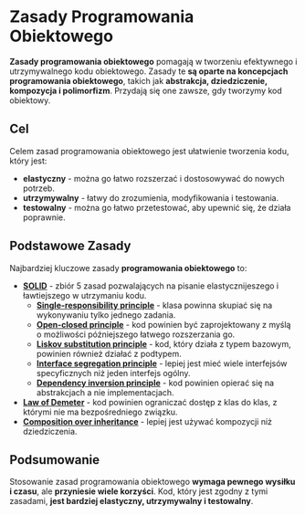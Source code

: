 # Zasady Programowania Obiektowego

**Zasady programowania obiektowego** pomagają w tworzeniu efektywnego i utrzymywalnego kodu obiektowego. Zasady te **są oparte na koncepcjach programowania obiektowego**, takich jak **abstrakcja, dziedziczenie, kompozycja i polimorfizm**. Przydają się one zawsze, gdy tworzymy kod obiektowy.

## Cel
Celem zasad programowania obiektowego jest ułatwienie tworzenia kodu, który jest:
- **elastyczny** - można go łatwo rozszerzać i dostosowywać do nowych potrzeb.
- **utrzymywalny** - łatwy do zrozumienia, modyfikowania i testowania.
- **testowalny** - można go łatwo przetestować, aby upewnić się, że działa poprawnie.

## Podstawowe Zasady
Najbardziej kluczowe zasady **programowania obiektowego** to:
- [**SOLID**](solid.md) - zbiór 5 zasad pozwalających na pisanie elastycznijeszego i ławtiejszego w utrzymaniu kodu.
    - [**Single-responsibility principle**](solid/srp.md) - klasa powinna skupiać się na wykonywaniu tylko jednego zadania.
    - [**Open-closed principle**](solid/ocp.md) - kod powinien być zaprojektowany z myślą o możliwości późniejszego łatwego rozszerzania go.
    - [**Liskov substitution principle**](solid/lsp.md) - kod, który działa z typem bazowym, powinien również działać z podtypem.
    - [**Interface segregation principle**](solid/isp.md) - lepiej jest mieć wiele interfejsów specyficznych niż jeden interfejs ogólny.
    - [**Dependency inversion principle**](solid/dip.md) - kod powinien opierać się na abstrakcjach a nie implementacjach.
- [**Law of Demeter**](lod.md) - kod powinien ograniczać dostęp z klas do klas, z którymi nie ma bezpośredniego związku.
- [**Composition over inheritance**](coi.md) - lepiej jest używać kompozycji niż dziedziczenia.

## Podsumowanie
Stosowanie zasad programowania obiektowego **wymaga pewnego wysiłku i czasu**, ale **przyniesie wiele korzyści**. Kod, który jest zgodny z tymi zasadami, **jest bardziej elastyczny, utrzymywalny i testowalny**.
